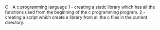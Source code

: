 C - A c programming language
1 - creating a static library which has all the functions used from the beginning of the c programming program.
2 - creating a script which create a library from all the c files in the current directory.
